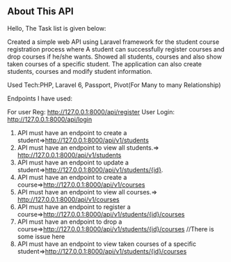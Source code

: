 

## About This API

Hello,
The Task list is given below:

Created a simple web API using Laravel framework for the student course registration process where A student can successfully register courses and drop courses if he/she wants. Showed all students, courses and also show taken courses of a specific student. The application can also create students, courses and modify student information.


Used Tech:PHP, Laravel 6, Passport, Pivot(For Many to many Relationship)


Endpoints I have used:

For user Reg: http://127.0.0.1:8000/api/register 
User Login: http://127.0.0.1:8000/api/login

1.	API must have an endpoint to create a student=>http://127.0.0.1:8000/api/v1/students
2.	API must have an endpoint to view all students.=> http://127.0.0.1:8000/api/v1/students
3.	API must have an endpoint to update a student=>http://127.0.0.1:8000/api/v1/students/{id}.
4.	API must have an endpoint to create a course=>http://127.0.0.1:8000/api/v1/courses
5.	API must have an endpoint to view all courses.=> http://127.0.0.1:8000/api/v1/courses
6.	API must have an endpoint to register a course=>http://127.0.0.1:8000/api/v1/students/{id}/courses
7.	API must have an endpoint to drop a course=>http://127.0.0.1:8000/api/v1/students/{id}/courses    //There is some issue here
8.	API must have an endpoint to view taken courses of a specific student=>http://127.0.0.1:8000/api/v1/students/{id}/courses

